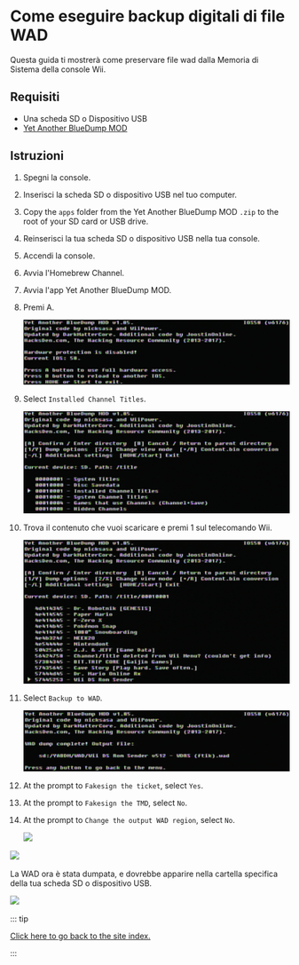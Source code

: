 # Come eseguire backup digitali di file WAD

Questa guida ti mostrerà come preservare file wad dalla Memoria di Sistema della console Wii.

## Requisiti

- Una scheda SD o Dispositivo USB
- [Yet Another BlueDump MOD](https://oscwii.org/library/app/Yet-Another-BlueDump-Mod)

## Istruzioni

1. Spegni la console.

2. Inserisci la scheda SD o dispositivo USB nel tuo computer.

3. Copy the `apps` folder from the Yet Another BlueDump MOD `.zip` to the root of your SD card or USB drive.

4. Reinserisci la tua scheda SD o dispositivo USB nella tua console.

5. Accendi la console.

6. Avvia l'Homebrew Channel.

7. Avvia l'app Yet Another BlueDump MOD.

8. Premi A.

   ![](/images/homebrew/DumpWADS/1.png)

9. Select `Installed Channel Titles`.

   ![](/images/homebrew/DumpWADS/2.png)

10. Trova il contenuto che vuoi scaricare e premi 1 sul telecomando Wii.

    ![](/images/homebrew/DumpWADS/3.png)

11. Select `Backup to WAD`.

    ![](/images/homebrew/DumpWADS/4.png)

12. At the prompt to `Fakesign the ticket`, select `Yes`.

13. At the prompt to `Fakesign the TMD`, select `No`.

14. At the prompt to `Change the output WAD region`, select `No`.

    ![](/images/homebrew/DumpWADS/5.png)

![](/images/homebrew/DumpWADS/6.png)

La WAD ora è stata dumpata, e dovrebbe apparire nella cartella specifica della tua scheda SD o dispositivo USB.

![](/images/homebrew/DumpWADS/7.png)

::: tip

[Click here to go back to the site index.](site-navigation)

:::
